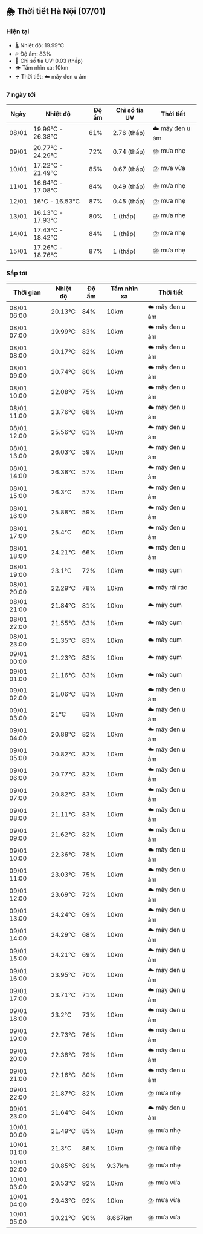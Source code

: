 ## 🌦️ Thời tiết Hà Nội (07/01)

### Hiện tại

- 🌡️ Nhiệt độ: 19.99℃
- 💦 Độ ẩm: 83%
- 🌟 Chỉ số tia UV: 0.03 (thấp)
- 👁️ Tầm nhìn xa: 10km
- ☂️ Thời tiết: ☁️ mây đen u ám

### 7 ngày tới

| Ngày | Nhiệt độ | Độ ẩm | Chỉ số tia UV | Thời tiết |
| --- | --- | --- | --- | --- |
| 08/01 | 19.99℃ - 26.38℃ | 61% | 2.76 (thấp) | ☁️ mây đen u ám |
| 09/01 | 20.77℃ - 24.29℃ | 72% | 0.74 (thấp) | ⛈️ mưa nhẹ |
| 10/01 | 17.22℃ - 21.49℃ | 85% | 0.67 (thấp) | ⛈️ mưa vừa |
| 11/01 | 16.64℃ - 17.08℃ | 84% | 0.49 (thấp) | ⛈️ mưa nhẹ |
| 12/01 | 16℃ - 16.53℃ | 87% | 0.45 (thấp) | ⛈️ mưa nhẹ |
| 13/01 | 16.13℃ - 17.93℃ | 80% | 1 (thấp) | ⛈️ mưa nhẹ |
| 14/01 | 17.43℃ - 18.42℃ | 84% | 1 (thấp) | ⛈️ mưa nhẹ |
| 15/01 | 17.26℃ - 18.76℃ | 87% | 1 (thấp) | ⛈️ mưa nhẹ |

### Sắp tới

| Thời gian | Nhiệt độ | Độ ẩm | Tầm nhìn xa | Thời tiết |
| --- | --- | --- | --- | --- |
| 08/01 06:00 | 20.13℃ | 84% | 10km | ☁️ mây đen u ám |
| 08/01 07:00 | 19.99℃ | 83% | 10km | ☁️ mây đen u ám |
| 08/01 08:00 | 20.17℃ | 82% | 10km | ☁️ mây đen u ám |
| 08/01 09:00 | 20.74℃ | 80% | 10km | ☁️ mây đen u ám |
| 08/01 10:00 | 22.08℃ | 75% | 10km | ☁️ mây đen u ám |
| 08/01 11:00 | 23.76℃ | 68% | 10km | ☁️ mây đen u ám |
| 08/01 12:00 | 25.56℃ | 61% | 10km | ☁️ mây đen u ám |
| 08/01 13:00 | 26.03℃ | 59% | 10km | ☁️ mây đen u ám |
| 08/01 14:00 | 26.38℃ | 57% | 10km | ☁️ mây đen u ám |
| 08/01 15:00 | 26.3℃ | 57% | 10km | ☁️ mây đen u ám |
| 08/01 16:00 | 25.88℃ | 59% | 10km | ☁️ mây đen u ám |
| 08/01 17:00 | 25.4℃ | 60% | 10km | ☁️ mây đen u ám |
| 08/01 18:00 | 24.21℃ | 66% | 10km | ☁️ mây đen u ám |
| 08/01 19:00 | 23.1℃ | 72% | 10km | ☁️ mây cụm |
| 08/01 20:00 | 22.29℃ | 78% | 10km | ☁️ mây rải rác |
| 08/01 21:00 | 21.84℃ | 81% | 10km | ☁️ mây cụm |
| 08/01 22:00 | 21.55℃ | 83% | 10km | ☁️ mây cụm |
| 08/01 23:00 | 21.35℃ | 83% | 10km | ☁️ mây cụm |
| 09/01 00:00 | 21.23℃ | 83% | 10km | ☁️ mây cụm |
| 09/01 01:00 | 21.16℃ | 83% | 10km | ☁️ mây cụm |
| 09/01 02:00 | 21.06℃ | 83% | 10km | ☁️ mây đen u ám |
| 09/01 03:00 | 21℃ | 83% | 10km | ☁️ mây đen u ám |
| 09/01 04:00 | 20.88℃ | 82% | 10km | ☁️ mây đen u ám |
| 09/01 05:00 | 20.82℃ | 82% | 10km | ☁️ mây đen u ám |
| 09/01 06:00 | 20.77℃ | 82% | 10km | ☁️ mây đen u ám |
| 09/01 07:00 | 20.82℃ | 83% | 10km | ☁️ mây đen u ám |
| 09/01 08:00 | 21.11℃ | 83% | 10km | ☁️ mây đen u ám |
| 09/01 09:00 | 21.62℃ | 82% | 10km | ☁️ mây đen u ám |
| 09/01 10:00 | 22.36℃ | 78% | 10km | ☁️ mây đen u ám |
| 09/01 11:00 | 23.03℃ | 75% | 10km | ☁️ mây đen u ám |
| 09/01 12:00 | 23.69℃ | 72% | 10km | ☁️ mây đen u ám |
| 09/01 13:00 | 24.24℃ | 69% | 10km | ☁️ mây đen u ám |
| 09/01 14:00 | 24.29℃ | 68% | 10km | ☁️ mây đen u ám |
| 09/01 15:00 | 24.21℃ | 69% | 10km | ☁️ mây đen u ám |
| 09/01 16:00 | 23.95℃ | 70% | 10km | ☁️ mây đen u ám |
| 09/01 17:00 | 23.71℃ | 71% | 10km | ☁️ mây đen u ám |
| 09/01 18:00 | 23.2℃ | 73% | 10km | ☁️ mây đen u ám |
| 09/01 19:00 | 22.73℃ | 76% | 10km | ☁️ mây đen u ám |
| 09/01 20:00 | 22.38℃ | 79% | 10km | ☁️ mây đen u ám |
| 09/01 21:00 | 22.16℃ | 80% | 10km | ☁️ mây đen u ám |
| 09/01 22:00 | 21.87℃ | 82% | 10km | ⛈️ mưa nhẹ |
| 09/01 23:00 | 21.64℃ | 84% | 10km | ☁️ mây đen u ám |
| 10/01 00:00 | 21.49℃ | 85% | 10km | ⛈️ mưa nhẹ |
| 10/01 01:00 | 21.3℃ | 86% | 10km | ⛈️ mưa nhẹ |
| 10/01 02:00 | 20.85℃ | 89% | 9.37km | ⛈️ mưa nhẹ |
| 10/01 03:00 | 20.53℃ | 92% | 10km | ⛈️ mưa vừa |
| 10/01 04:00 | 20.43℃ | 92% | 10km | ⛈️ mưa vừa |
| 10/01 05:00 | 20.21℃ | 90% | 8.667km | ⛈️ mưa vừa |
